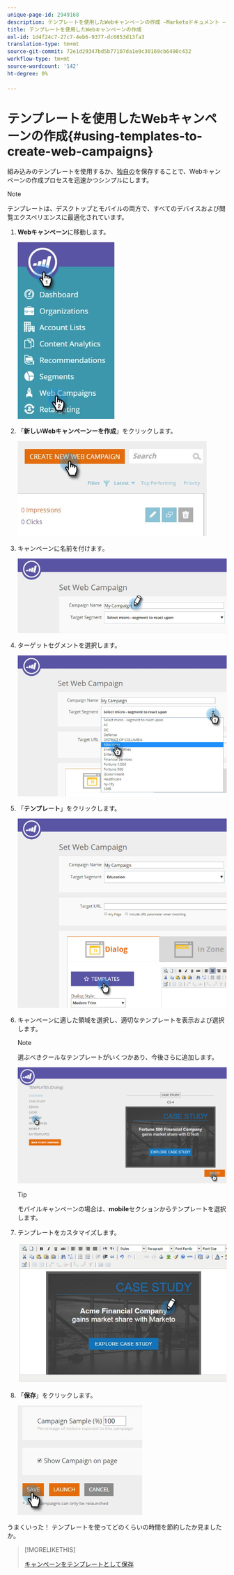 ```yaml
---
unique-page-id: 2949168
description: テンプレートを使用したWebキャンペーンの作成 —Marketoドキュメント — 製品ドキュメント
title: テンプレートを使用したWebキャンペーンの作成
exl-id: 1d4f24c7-27c7-4eb6-9377-dc6853d13fa3
translation-type: tm+mt
source-git-commit: 72e1d29347bd5b77107da1e9c30169cb6490c432
workflow-type: tm+mt
source-wordcount: '142'
ht-degree: 0%

---
```


# テンプレートを使用したWebキャンペーンの作成{#using-templates-to-create-web-campaigns}

組み込みのテンプレートを使用するか、[独自の](save-your-campaign-as-a-template.md)を保存することで、Webキャンペーンの作成プロセスを迅速かつシンプルにします。

>[!NOTE]
>
>テンプレートは、デスクトップとモバイルの両方で、すべてのデバイスおよび閲覧エクスペリエンスに最適化されています。

1. **Webキャンペーン**&#x200B;に移動します。

   ![](assets/web-campaigns-hand.jpg)

1. 「**新しいWebキャンペーンーを作成**」をクリックします。

   ![](assets/create-new-web-campaign-create-hand.jpg)

1. キャンペーンに名前を付けます。

   ![](assets/set-web-campaign-my-campaign-hand.jpg)

1. ターゲットセグメントを選択します。

   ![](assets/set-web-campaign-education.jpg)

1. 「**テンプレート**」をクリックします。

   ![](assets/templates.png)

1. キャンペーンに適した領域を選択し、適切なテンプレートを表示および選択します。

   >[!NOTE]
   >
   >選ぶべきクールなテンプレートがいくつかあり、今後さらに追加します。

   ![](assets/select.png)

   >[!TIP]
   >
   >モバイルキャンペーンの場合は、**mobile**&#x200B;セクションからテンプレートを選択します。

1. テンプレートをカスタマイズします。

   ![](assets/customize-template.jpg)

1. 「**保存**」をクリックします。

   ![](assets/click-save-hand.jpg)

うまくいった！ テンプレートを使ってどのくらいの時間を節約したか見ましたか。

>[!MORELIKETHIS]
>
>[キャンペーンをテンプレートとして保存](/help/marketo/product-docs/web-personalization/using-templates/save-your-campaign-as-a-template.md)

